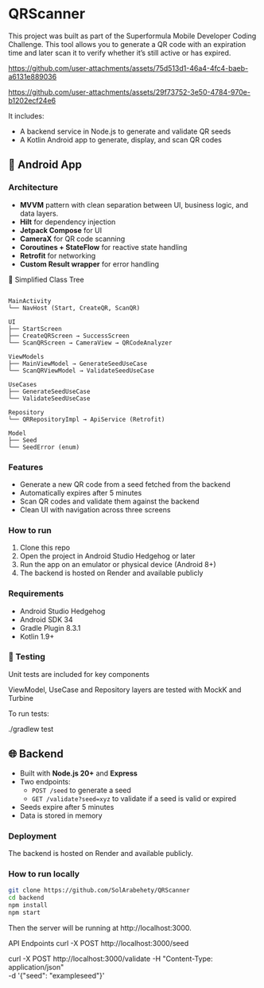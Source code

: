 # QRScanner

This project was built as part of the Superformula Mobile Developer Coding Challenge.
This tool allows you to generate a QR code with an expiration time and later scan it to verify whether it’s still active or has expired.

https://github.com/user-attachments/assets/75d513d1-46a4-4fc4-baeb-a6131e889036 

https://github.com/user-attachments/assets/29f73752-3e50-4784-970e-b1202ecf24e6 


It includes:

- A backend service in Node.js to generate and validate QR seeds
- A Kotlin Android app to generate, display, and scan QR codes

## 📱 Android App

### Architecture

- **MVVM** pattern with clean separation between UI, business logic, and data layers.
- **Hilt** for dependency injection
- **Jetpack Compose** for UI
- **CameraX** for QR code scanning
- **Coroutines + StateFlow** for reactive state handling
- **Retrofit** for networking
- **Custom Result wrapper** for error handling

🧱 Simplified Class Tree

````

MainActivity
└── NavHost (Start, CreateQR, ScanQR)

UI
├── StartScreen
├── CreateQRScreen → SuccessScreen
└── ScanQRScreen → CameraView → QRCodeAnalyzer

ViewModels
├── MainViewModel → GenerateSeedUseCase
└── ScanQRViewModel → ValidateSeedUseCase

UseCases
├── GenerateSeedUseCase
└── ValidateSeedUseCase

Repository
└── QRRepositoryImpl → ApiService (Retrofit)

Model
├── Seed
└── SeedError (enum)

````



### Features

- Generate a new QR code from a seed fetched from the backend
- Automatically expires after 5 minutes
- Scan QR codes and validate them against the backend
- Clean UI with navigation across three screens

### How to run

1. Clone this repo
2. Open the project in Android Studio Hedgehog or later
3. Run the app on an emulator or physical device (Android 8+)
4. The backend is hosted on Render and available publicly

### Requirements

- Android Studio Hedgehog
- Android SDK 34
- Gradle Plugin 8.3.1
- Kotlin 1.9+

### 🧪 Testing
Unit tests are included for key components

ViewModel, UseCase and Repository layers are tested with MockK and Turbine

To run tests:

./gradlew test

## 🌐 Backend

- Built with **Node.js 20+** and **Express**
- Two endpoints: 
  - `POST /seed` to generate a seed
  - `GET /validate?seed=xyz` to validate if a seed is valid or expired
- Seeds expire after 5 minutes
- Data is stored in memory

### Deployment

The backend is hosted on Render and available publicly.

### How to run locally

```bash
git clone https://github.com/SolArabehety/QRScanner
cd backend
npm install
npm start
```

Then the server will be running at http://localhost:3000.

API Endpoints
curl -X POST http://localhost:3000/seed     

curl -X POST http://localhost:3000/validate 
  -H "Content-Type: application/json" \
  -d '{"seed": "exampleseed"}'

